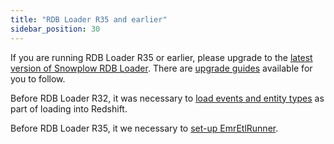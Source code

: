 ```yaml
---
title: "RDB Loader R35 and earlier"
sidebar_position: 30
---
```


If you are running RDB Loader R35 or earlier, please upgrade to the [latest version of Snowplow RDB Loader](/docs/pipeline-components-and-applications/loaders-storage-targets/snowplow-rdb-loader/index.md). There are [upgrade guides](/docs/pipeline-components-and-applications/loaders-storage-targets/snowplow-rdb-loader/upgrade-guides/index.md) available for you to follow. 

Before RDB Loader R32, it was necessary to [load events and entity types](/docs/pipeline-components-and-applications/loaders-storage-targets/snowplow-rdb-loader/previous-versions/rdb-loader-r35-earlier/load-event-and-entity-types-that-you-have-defined/index.md) as part of loading into Redshift. 

Before RDB Loader R35, it we necessary to [set-up EmrEtlRunner](/docs/pipeline-components-and-applications/legacy/emr-etl-runner/index.md). 